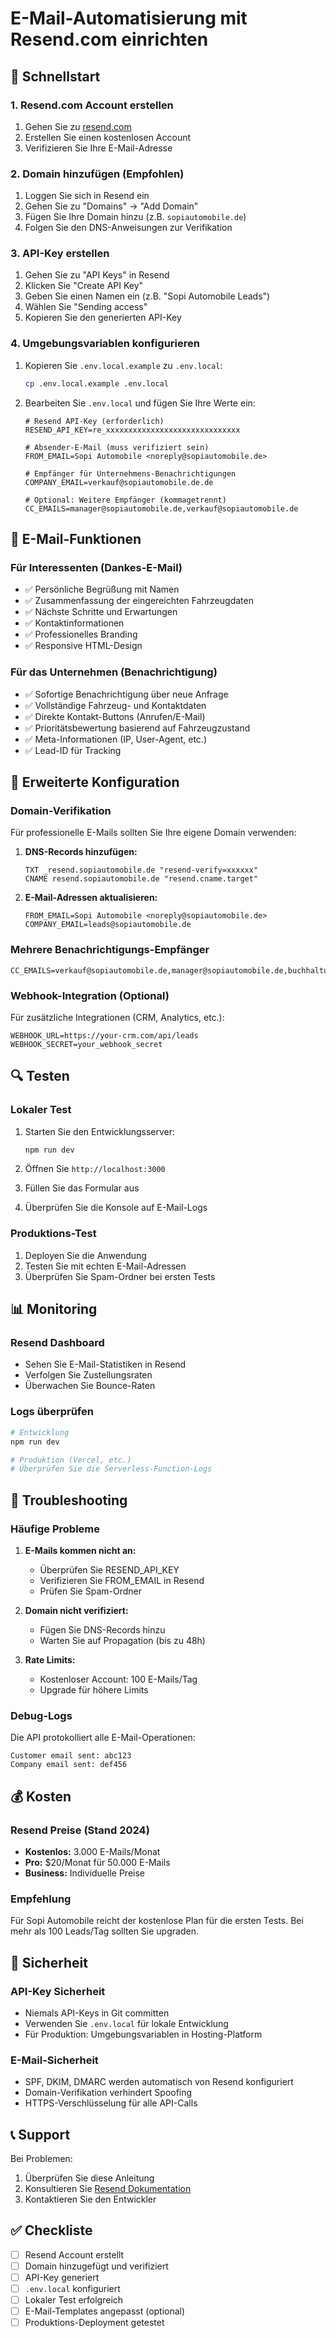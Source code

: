 # E-Mail-Automatisierung mit Resend.com einrichten

## 🚀 Schnellstart

### 1. Resend.com Account erstellen
1. Gehen Sie zu [resend.com](https://resend.com)
2. Erstellen Sie einen kostenlosen Account
3. Verifizieren Sie Ihre E-Mail-Adresse

### 2. Domain hinzufügen (Empfohlen)
1. Loggen Sie sich in Resend ein
2. Gehen Sie zu "Domains" → "Add Domain"
3. Fügen Sie Ihre Domain hinzu (z.B. `sopiautomobile.de`)
4. Folgen Sie den DNS-Anweisungen zur Verifikation

### 3. API-Key erstellen
1. Gehen Sie zu "API Keys" in Resend
2. Klicken Sie "Create API Key"
3. Geben Sie einen Namen ein (z.B. "Sopi Automobile Leads")
4. Wählen Sie "Sending access"
5. Kopieren Sie den generierten API-Key

### 4. Umgebungsvariablen konfigurieren
1. Kopieren Sie `.env.local.example` zu `.env.local`:
   ```bash
   cp .env.local.example .env.local
   ```

2. Bearbeiten Sie `.env.local` und fügen Sie Ihre Werte ein:
   ```env
   # Resend API-Key (erforderlich)
   RESEND_API_KEY=re_xxxxxxxxxxxxxxxxxxxxxxxxxxxxxx

   # Absender-E-Mail (muss verifiziert sein)
   FROM_EMAIL=Sopi Automobile <noreply@sopiautomobile.de>

   # Empfänger für Unternehmens-Benachrichtigungen
   COMPANY_EMAIL=verkauf@sopiautomobile.de.de

   # Optional: Weitere Empfänger (kommagetrennt)
   CC_EMAILS=manager@sopiautomobile.de,verkauf@sopiautomobile.de
   ```

## 📧 E-Mail-Funktionen

### Für Interessenten (Dankes-E-Mail)
- ✅ Persönliche Begrüßung mit Namen
- ✅ Zusammenfassung der eingereichten Fahrzeugdaten
- ✅ Nächste Schritte und Erwartungen
- ✅ Kontaktinformationen
- ✅ Professionelles Branding
- ✅ Responsive HTML-Design

### Für das Unternehmen (Benachrichtigung)
- ✅ Sofortige Benachrichtigung über neue Anfrage
- ✅ Vollständige Fahrzeug- und Kontaktdaten
- ✅ Direkte Kontakt-Buttons (Anrufen/E-Mail)
- ✅ Prioritätsbewertung basierend auf Fahrzeugzustand
- ✅ Meta-Informationen (IP, User-Agent, etc.)
- ✅ Lead-ID für Tracking

## 🔧 Erweiterte Konfiguration

### Domain-Verifikation
Für professionelle E-Mails sollten Sie Ihre eigene Domain verwenden:

1. **DNS-Records hinzufügen:**
   ```
   TXT _resend.sopiautomobile.de "resend-verify=xxxxxx"
   CNAME resend.sopiautomobile.de "resend.cname.target"
   ```

2. **E-Mail-Adressen aktualisieren:**
   ```env
   FROM_EMAIL=Sopi Automobile <noreply@sopiautomobile.de>
   COMPANY_EMAIL=leads@sopiautomobile.de
   ```

### Mehrere Benachrichtigungs-Empfänger
```env
CC_EMAILS=verkauf@sopiautomobile.de,manager@sopiautomobile.de,buchhaltung@sopiautomobile.de
```

### Webhook-Integration (Optional)
Für zusätzliche Integrationen (CRM, Analytics, etc.):
```env
WEBHOOK_URL=https://your-crm.com/api/leads
WEBHOOK_SECRET=your_webhook_secret
```

## 🔍 Testen

### Lokaler Test
1. Starten Sie den Entwicklungsserver:
   ```bash
   npm run dev
   ```

2. Öffnen Sie `http://localhost:3000`
3. Füllen Sie das Formular aus
4. Überprüfen Sie die Konsole auf E-Mail-Logs

### Produktions-Test
1. Deployen Sie die Anwendung
2. Testen Sie mit echten E-Mail-Adressen
3. Überprüfen Sie Spam-Ordner bei ersten Tests

## 📊 Monitoring

### Resend Dashboard
- Sehen Sie E-Mail-Statistiken in Resend
- Verfolgen Sie Zustellungsraten
- Überwachen Sie Bounce-Raten

### Logs überprüfen
```bash
# Entwicklung
npm run dev

# Produktion (Vercel, etc.)
# Überprüfen Sie die Serverless-Function-Logs
```

## 🚨 Troubleshooting

### Häufige Probleme

1. **E-Mails kommen nicht an:**
   - Überprüfen Sie RESEND_API_KEY
   - Verifizieren Sie FROM_EMAIL in Resend
   - Prüfen Sie Spam-Ordner

2. **Domain nicht verifiziert:**
   - Fügen Sie DNS-Records hinzu
   - Warten Sie auf Propagation (bis zu 48h)

3. **Rate Limits:**
   - Kostenloser Account: 100 E-Mails/Tag
   - Upgrade für höhere Limits

### Debug-Logs
Die API protokolliert alle E-Mail-Operationen:
```
Customer email sent: abc123
Company email sent: def456
```

## 💰 Kosten

### Resend Preise (Stand 2024)
- **Kostenlos:** 3.000 E-Mails/Monat
- **Pro:** $20/Monat für 50.000 E-Mails
- **Business:** Individuelle Preise

### Empfehlung
Für Sopi Automobile reicht der kostenlose Plan für die ersten Tests. Bei mehr als 100 Leads/Tag sollten Sie upgraden.

## 🔐 Sicherheit

### API-Key Sicherheit
- Niemals API-Keys in Git committen
- Verwenden Sie `.env.local` für lokale Entwicklung
- Für Produktion: Umgebungsvariablen in Hosting-Platform

### E-Mail-Sicherheit
- SPF, DKIM, DMARC werden automatisch von Resend konfiguriert
- Domain-Verifikation verhindert Spoofing
- HTTPS-Verschlüsselung für alle API-Calls

## 📞 Support

Bei Problemen:
1. Überprüfen Sie diese Anleitung
2. Konsultieren Sie [Resend Dokumentation](https://resend.com/docs)
3. Kontaktieren Sie den Entwickler

## ✅ Checkliste

- [ ] Resend Account erstellt
- [ ] Domain hinzugefügt und verifiziert
- [ ] API-Key generiert
- [ ] `.env.local` konfiguriert
- [ ] Lokaler Test erfolgreich
- [ ] E-Mail-Templates angepasst (optional)
- [ ] Produktions-Deployment getestet